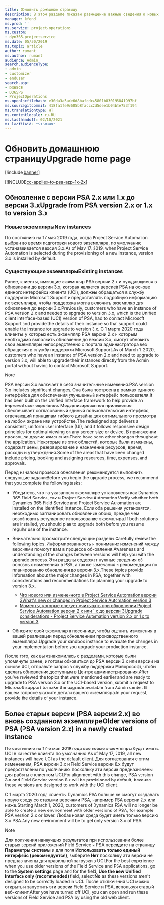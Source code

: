 ```yaml
---
title: Обновить домашнюю страницу
description: В этом разделе показан размещение важные сведения о новых возможностях и измененных в Dynamics 365 Project Service Automation, и о процессе обновления до новейшей версии.
manager: kfend
ms.prod: ''
ms.service: project-operations
ms.custom:
- dyn365-projectservice
ms.date: 05/30/2019
ms.topic: article
author: rumant
ms.author: rumant
audience: Admin
search.audienceType:
- admin
- customizer
- enduser
search.app:
- D365CE
- D365PS
- ProjectOperations
ms.openlocfilehash: e30da3a5ade6d8bafcdc45801b830196841997bf
ms.sourcegitcommit: 418fa1fe9d605b8faccc2d5dee1b04b4e753f194
ms.translationtype: HT
ms.contentlocale: ru-RU
ms.lasthandoff: 02/10/2021
ms.locfileid: "5150099"
---
```

# <a name="upgrade-home-page"></a><span data-ttu-id="7e20f-103">Обновить домашнюю страницу</span><span class="sxs-lookup"><span data-stu-id="7e20f-103">Upgrade home page</span></span>

[!include [banner](../includes/psa-now-project-operations.md)]

[!INCLUDE[cc-applies-to-psa-app-1x-2x](../includes/cc-applies-to-psa-app-1x-2x.md)]

## <a name="upgrade-from-psa-version-2x-or-1x-to-version-3x"></a><span data-ttu-id="7e20f-104">Обновление с версии PSA 2.x или 1.x до версии 3.x</span><span class="sxs-lookup"><span data-stu-id="7e20f-104">Upgrade from PSA version 2.x or 1.x to version 3.x</span></span>

### <a name="new-instances"></a><span data-ttu-id="7e20f-105">Новые экземпляры</span><span class="sxs-lookup"><span data-stu-id="7e20f-105">New instances</span></span>

<span data-ttu-id="7e20f-106">По состоянию на 17 мая 2019 года, когда Project Service Automation выбран во время подготовки нового экземпляра, по умолчанию устанавливается версия 3.x.</span><span class="sxs-lookup"><span data-stu-id="7e20f-106">As of May 17, 2019, when Project Service Automation is selected during the provisioning of a new instance, version 3.x is installed by default.</span></span>

### <a name="existing-instances"></a><span data-ttu-id="7e20f-107">Существующие экземпляры</span><span class="sxs-lookup"><span data-stu-id="7e20f-107">Existing instances</span></span>

<span data-ttu-id="7e20f-108">Ранее, клиенты, имеющие экземпляр PSA версии 2.x и нуждающиеся в обновлении до версии 3.x, которая является версией PSA на основе единого интерфейса клиента (UCI), должны обращаться в службу поддержки Microsoft Support и предоставлять подробную информацию их экземпляра, чтобы поддержка могла включить экземпляр для обновления до версии 3.x.</span><span class="sxs-lookup"><span data-stu-id="7e20f-108">Previously, customers who have an instance of PSA version 2.x and needed to upgrade to version 3.x, which is the Unified client interface-based (UCI) version of PSA, had to contact Microsoft Support and provide the details of their instance so that support could enable the instance for upgrade to version 3.x.</span></span> <span data-ttu-id="7e20f-109">С 1 марта 2020 года клиенты, у которых есть экземпляр PSA версии 2.x и которым необходимо выполнить обновление до версии 3.x, смогут обновить свои экземпляры непосредственно с портала администратора без обращения в службу поддержки Microsoft Support.</span><span class="sxs-lookup"><span data-stu-id="7e20f-109">As of March 1, 2020, customers who have an instance of PSA version 2.x and need to upgrade to version 3.x, will able to upgrade their instances directly from the Admin portal without having to contact Microsoft Support.</span></span>  

> [!NOTE]
> <span data-ttu-id="7e20f-110">PSA версии 3.x включает в себя значительные изменения.</span><span class="sxs-lookup"><span data-stu-id="7e20f-110">PSA version 3.x includes significant changes.</span></span> <span data-ttu-id="7e20f-111">Она была построена в рамках единого интерфейса для обеспечения улучшенный интерфейс пользователя.</span><span class="sxs-lookup"><span data-stu-id="7e20f-111">It has been built on the Unified Interface framework to help provide an improved user experience.</span></span> <span data-ttu-id="7e20f-112">Модернизированное приложение обеспечивает согласованный единый пользовательский интерфейс, отвечающий принципам гибкого дизайна для оптимального просмотра на любом экране или устройстве.</span><span class="sxs-lookup"><span data-stu-id="7e20f-112">The redesigned app delivers a consistent, uniform user interface (UI), and it follows responsive design principles for optimal viewing on any screen size or device.</span></span> <span data-ttu-id="7e20f-113">В приложении произошли другие изменения.</span><span class="sxs-lookup"><span data-stu-id="7e20f-113">There have been other changes throughout the application.</span></span> <span data-ttu-id="7e20f-114">Некоторые из этих областей, которые были изменены, содержат цены, резервирование и назначение ресурсов, время, расходы и утверждения.</span><span class="sxs-lookup"><span data-stu-id="7e20f-114">Some of the areas that have been changed include pricing, booking and assigning resources, time, expenses, and approvals.</span></span>

<span data-ttu-id="7e20f-115">Перед началом процесса обновления рекомендуется выполнить следующие задачи:</span><span class="sxs-lookup"><span data-stu-id="7e20f-115">Before you begin the upgrade process, we recommend that you complete the following tasks:</span></span>

- <span data-ttu-id="7e20f-116">Убедитесь, что на указанном экземпляре установлены как Dynamics 365 Field Service, так и Project Service Automation.</span><span class="sxs-lookup"><span data-stu-id="7e20f-116">Verify whether both Dynamics 365 Field Service and Project Service Automation are installed on the identified instance.</span></span> <span data-ttu-id="7e20f-117">Если оба решения установятся, необходимо запланировать обновление обоих, прежде чем возобновить регулярное использование экземпляра.</span><span class="sxs-lookup"><span data-stu-id="7e20f-117">If both solutions are installed, you should plan to upgrade both before you resume regular use of the instance.</span></span>
- <span data-ttu-id="7e20f-118">Внимательно просмотрите следующие разделы.</span><span class="sxs-lookup"><span data-stu-id="7e20f-118">Carefully review the following topics.</span></span> <span data-ttu-id="7e20f-119">Информированность и понимание изменений между версиями помогут вам в процессе обновления.</span><span class="sxs-lookup"><span data-stu-id="7e20f-119">Awareness and understanding of the changes between versions will help you with the upgrade process.</span></span> <span data-ttu-id="7e20f-120">Эти разделы содержат нужные сведения об основных изменениях в PSA, а также замечания и рекомендации по планированию обновления до версии 3.x.</span><span class="sxs-lookup"><span data-stu-id="7e20f-120">These topics provide information about the major changes in PSA, together with considerations and recommendations for planning your upgrade to version 3.x.</span></span>

    - [<span data-ttu-id="7e20f-121">Что нового или измененного в Project Service Automation версии 3</span><span class="sxs-lookup"><span data-stu-id="7e20f-121">What's new or changed in Project Service Automation version 3</span></span>](whats-new-changed-v3.md)
    - [<span data-ttu-id="7e20f-122">Моменты, которые следует учитывать при обновлении Project Service Automation версии 2.x или 1.x до версии 3</span><span class="sxs-lookup"><span data-stu-id="7e20f-122">Upgrade considerations - Project Service Automation version 2.x or 1.x to version 3</span></span>](upgrade-v3.md)

- <span data-ttu-id="7e20f-123">Обновите свой экземпляр в песочнице, чтобы оценить изменения в вашей реализации перед обновлением производственного экземпляра.</span><span class="sxs-lookup"><span data-stu-id="7e20f-123">Upgrade your sandbox instance to evaluate the changes in your implementation before you upgrade your production instance.</span></span>

<span data-ttu-id="7e20f-124">После того, как вы ознакомились с разделами, которые были упомянуты ранее, и готовы обновиться до PSA версии 3.x или версии на основе UCI, отправьте запрос в службу поддержки Майкрософт, чтобы сделать обновление доступным в Центре администрирования.</span><span class="sxs-lookup"><span data-stu-id="7e20f-124">After you've reviewed the topics that were mentioned earlier and are ready to upgrade to PSA version 3.x or the UCI-based version, submit a request to Microsoft support to make the upgrade available from Admin center.</span></span> <span data-ttu-id="7e20f-125">В вашем запросе укажите детали вашего экземпляра.</span><span class="sxs-lookup"><span data-stu-id="7e20f-125">In your request, provide the details of your instance.</span></span>

## <a name="older-versions-of-psa-psa-version-2x-in-a-newly-created-instance"></a><span data-ttu-id="7e20f-126">Более старых версии (PSA версии 2.x) во вновь созданном экземпляре</span><span class="sxs-lookup"><span data-stu-id="7e20f-126">Older versions of PSA (PSA version 2.x) in a newly created instance</span></span>

<span data-ttu-id="7e20f-127">По состоянию на 17-е мая 2019 года все новые экземпляры будут иметь UCI в качестве клиента по умолчанию.</span><span class="sxs-lookup"><span data-stu-id="7e20f-127">As of May 17, 2019, all new instances will have UCI as the default client.</span></span> <span data-ttu-id="7e20f-128">Для согласования с этим изменением, PSA версии 3.x и Field Service версии 8.x будут предоставлены по умолчанию, поскольку эти версии предназначены для работы с клиентом UCI.</span><span class="sxs-lookup"><span data-stu-id="7e20f-128">For alignment with this change, PSA version 3.x and Field Service version 8.x will be provisioned by default, because these versions are designed to work with the UCI client.</span></span>

<span data-ttu-id="7e20f-129">С 1 марта 2020 года клиенты Dynamics PSA больше не смогут создавать новую среду со старыми версиями PSA, например PSA версии 2.x или ниже.</span><span class="sxs-lookup"><span data-stu-id="7e20f-129">Starting March 1, 2020, customers of Dynamics PSA will no longer be able to create a new environment with older versions of PSA, for example PSA version 2.x or lower.</span></span> <span data-ttu-id="7e20f-130">Любая новая среда будет иметь только версию 3.x PSA.</span><span class="sxs-lookup"><span data-stu-id="7e20f-130">Any new environment will be to get only version 3.x of PSA.</span></span>

> [!NOTE]
> <span data-ttu-id="7e20f-131">Для получения наилучших результатов при использовании более старых версий приложений Field Service и PSA перейдите на страницу **Параметры системы** и для поля **Использовать только единый интерфейс (рекомендуется)**, выберите **Нет** поскольку эти версии не предназначены для правильной загрузки в UCI.</span><span class="sxs-lookup"><span data-stu-id="7e20f-131">For the best experience when you use older versions of the Field Service and PSA applications, go to the **System settings** page and for the field, **Use the new Unified Interface only (recommended)** field, select **No** as these versions aren't designed to be correctly loaded in UCI.</span></span> <span data-ttu-id="7e20f-132">После отключения UCI можно открыть и запустить эти версии Field Service и PSA, используя старый веб-клиент.</span><span class="sxs-lookup"><span data-stu-id="7e20f-132">After you have turned off UCI, you can open and run these versions of Field Service and PSA by using the old web client.</span></span> 
